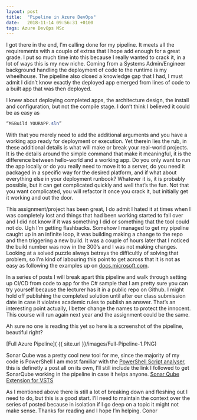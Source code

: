 ```yaml
---
layout: post
title:  "Pipeline in Azure DevOps"
date:   2018-11-14 09:56:31 +0100
tags: Azure DevOps MSc
---
```


I got there in the end, I'm calling done for my pipeline. It meets all the requirements with a couple of extras that I hope add enough for a great grade. I put so much time into this because I really wanted to crack it, in a lot of ways this is my new niche. Coming from a Systems Admin/Engineer background handling the deployment of code to the runtime is my wheelhouse. The pipeline also closed a knowledge gap that I had, I must admit I didn’t know exactly the deployed app emerged from lines of code to a built app that was then deployed.


I knew about deploying completed apps, the architecture design, the install and configuration, but not the compile stage. I don’t think I believed it could be as easy as 

```powershell
“MSBuild YOURAPP.sln”
```

With that you merely need to add the additional arguments and you have a working app ready for deployment or execution. Yet therein lies the rub, in these additional details is what will make or break your real-world projects. It is the details around the simple command that make it meaningful, it is the difference between hello-world and a working app. Do you only want to run the app locally or do you really need to move it to a server, do you need it packaged in a specific way for the desired platform, and if what about everything else in your deployment runbook? Whatever it is, it is probably possible, but it can get complicated quickly and well that’s the fun. Not that you want complicated, you will refactor it once you crack it, but initially get it working and out the door.


This assignment/project has been great, I do admit I hated it at times when I was completely lost and things that had been working started to fall over and I did not know if it was something I did or something that the tool could not do. Ugh I’m getting flashbacks. Somehow I managed to get my pipeline caught up in an infinite loop, it was building making a change to the repo and then triggering a new build. It was a couple of hours later that I noticed the build number was now in the 300’s and I was not making changes. Looking at a solved puzzle always betrays the difficultly of solving that problem, so I’m kind of labouring this point to get across that it is not as easy as following the examples up on [docs.microsoft.com](docs.microsoft.com).


In a series of posts I will break apart this pipeline and walk through setting up CI/CD from code to app for the C# sample that I am pretty sure you can try yourself because the lecturer has it in a public repo on Github. I might hold off publishing the completed solution until after our class submission date in case it violates academic rules to publish an answer. That’s an interesting point actually, I better change the names to protect the innocent. This course will run again next year and the assignment could be the same.

Ah sure no one is reading this yet so here is a screenshot of the pipeline, beautiful right?

[Full Azure Pipeline]( {{ site.url }}/images/Full-Pipeline-1.PNG)

Sonar Qube was a pretty cool new tool for me, since the majority of my code is PowerShell I am most familiar with the [PowerShell Script analyser]( https://github.com/PowerShell/PSScriptAnalyzer), this is definetly a post all on its own, I’ll still include the link I followed to get SonarQube working in the pipeline in case it helps anyone.
[Sonar Qube Extension for VSTS](https://docs.sonarqube.org/display/SCAN/Analyzing+with+SonarQube+Extension+for+VSTS-TFS)


As I mentioned above there is still a lot of breaking down and fleshing out I need to do, but this is a good start. I’ll need to maintain the context over the series of posted because in isolation if I go deep on a topic it might not make sense. 
Thanks for reading and I hope I’m helping.
Conor
